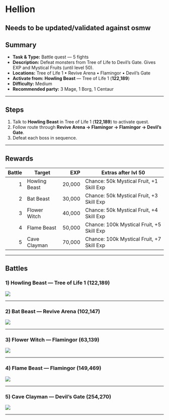 # Hellion

## Needs to be updated/validated against osmw


## Summary
- **Task & Type:** Battle quest — 5 fights
- **Description:** Defeat monsters from Tree of Life to Devil’s Gate. Gives EXP and Mystical Fruits (until level 50).
- **Locations:** Tree of Life 1 • Revive Arena • Flamingor • Devil’s Gate
- **Activate from:** **Howling Beast** — Tree of Life 1 (**122,189**)
- **Difficulty:** Medium
- **Recommended party:** 3 Mage, 1 Borg, 1 Centaur

---

## Steps
1. Talk to **Howling Beast** in Tree of Life 1 (**122,189**) to activate quest.  
2. Follow route through **Revive Arena → Flamingor → Flamingor → Devil’s Gate**.  
3. Defeat each boss in sequence.  

---

## Rewards
| Battle | Target        | EXP   | Extras after lvl 50 |
|------: |---------------|------:|---------------------|
| 1      | Howling Beast | 20,000 | Chance: 50k Mystical Fruit, +1 Skill Exp |
| 2      | Bat Beast     | 30,000 | Chance: 50k Mystical Fruit, +3 Skill Exp |
| 3      | Flower Witch  | 40,000 | Chance: 50k Mystical Fruit, +4 Skill Exp |
| 4      | Flame Beast   | 50,000 | Chance: 100k Mystical Fruit, +5 Skill Exp |
| 5      | Cave Clayman  | 70,000 | Chance: 100k Mystical Fruit, +7 Skill Exp |

---

## Battles

### 1) Howling Beast — Tree of Life 1 (**122,189**)
![][img-howling-beast]


---

### 2) Bat Beast — Revive Arena (**102,147**)
![][img-bat-beast]


---

### 3) Flower Witch — Flamingor (**63,139**)
![][img-flower-witch]


---

### 4) Flame Beast — Flamingor (**149,469**)
![][img-flame-beast]


---

### 5) Cave Clayman — Devil’s Gate (**254,270**)
![][img-cave-clayman]


---

[img-howling-beast]: ../assets/monsters/berserker.gif
[img-bat-beast]: ../assets/monsters/flyer.gif
[img-flower-witch]: ../assets/monsters/nepenthes.gif
[img-flame-beast]: ../assets/monsters/hell_cat.gif
[img-cave-clayman]: ../assets/monsters/guard.gif
